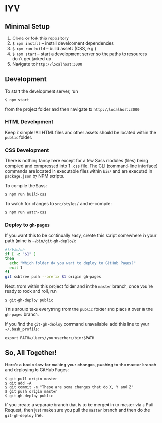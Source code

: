 # IYV

## Minimal Setup
1. Clone or fork this repository
1. `$ npm install` – install development dependencies
1. `$ npm run build` – build assets (CSS, e.g.)
1. `$ npm start` – start a development server so the paths to resources don't get jacked up
1. Navigate to `http://localhost:3000`

## Development
To start the development server, run
```
$ npm start
```
from the project folder and then navigate to `http://localhost:3000`

### HTML Development
Keep it simple! All HTML files and other assets should be located within the `public` folder.

### CSS Development
There is nothing fancy here except for a few Sass modules (files) being compiled and compressed into 1 `.css` file. The CLI (command-line interface) commands are located in executable files within `bin/` and are executed in `package.json` by NPM scripts.

To compile the Sass:
```
$ npm run build-css
```

To watch for changes to `src/styles/` and re-compile:
```
$ npm run watch-css
```

### Deploy to `gh-pages`
If you want this to be continually easy, create this script somewhere in your path (mine is `~/bin/git-gh-deploy`):
```sh
#!/bin/sh
if [ -z "$1" ]
then
  echo "Which folder do you want to deploy to GitHub Pages?"
  exit 1
fi
git subtree push --prefix $1 origin gh-pages
```
Next, from within this project folder and in the `master` branch, once you're ready to rock and roll, run
```
$ git-gh-deploy public
```
This should take everything from the `public` folder and place it over in the `gh-pages` branch.

If you find the `git-gh-deploy` command unavailable, add this line to your `~/.bash_profile`:
```
export PATH=/Users/youruserhere/bin:$PATH
```

## So, All Together!
Here's a basic flow for making your changes, pushing to the master
branch and deploying to GitHub Pages:
```
$ git pull origin master
$ git add -A
$ git commit -m "These are some changes that do X, Y and Z"
$ git push origin master
$ git-gh-deploy public
```
If you create a separate branch that is to be merged in to master via a Pull Request, then just make sure you pull the `master` branch and then do the `git-gh-deploy` line.
